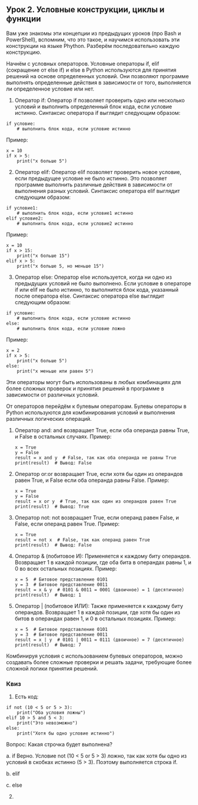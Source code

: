 ## Урок 2. Условные конструкции, циклы и функции 

Вам уже знакомы эти концепции из предыдущих уроков (про Bash и PowerShell), вспомним, что это такое, и научимся использовать эти конструкции на языке Phython. Разберём последовательно каждую конструкцию.

Начнём с условных операторов. Условные операторы if, elif (сокращение от else if) и else в Python используются для принятия решений на основе определенных условий. Они позволяют программе выполнять определенные действия в зависимости от того, выполняется ли определенное условие или нет.

1. Оператор if:
Оператор if позволяет проверить одно или несколько условий и выполнить определенный блок кода, если условие истинно. Синтаксис оператора if выглядит следующим образом:

```
if условие:
    # выполнить блок кода, если условие истинно
```

Пример:
```
x = 10
if x > 5:
    print("x больше 5")
```

2. Оператор elif:
Оператор elif позволяет проверить новое условие, если предыдущее условие не было истинно. Это позволяет программе выполнить различные действия в зависимости от выполнения разных условий. Синтаксис оператора elif выглядит следующим образом:

```
if условие1:
    # выполнить блок кода, если условие1 истинно
elif условие2:
    # выполнить блок кода, если условие2 истинно
```

Пример:
```
x = 10
if x > 15:
    print("x больше 15")
elif x > 5:
    print("x больше 5, но меньше 15")
```

3. Оператор else:
Оператор else используется, когда ни одно из предыдущих условий не было выполнено. Если условие в операторе if или elif не было истинно, то выполнится блок кода, указанный после оператора else. Синтаксис оператора else выглядит следующим образом:

```
if условие:
    # выполнить блок кода, если условие истинно
else:
    # выполнить блок кода, если условие ложно
```

Пример:
```
x = 2
if x > 5:
    print("x больше 5")
else:
    print("x меньше или равен 5")
 ```

Эти операторы могут быть использованы в любых комбинациях для более сложных проверок и принятия решений в программе в зависимости от различных условий.

От операторов перейдём к булевым операторам. Булевы операторы в Python используются для комбинирования условий и выполнения различных логических операций.

1. Оператор and: and возвращает True, если оба операнда равны True, и False в остальных случаях.
   Пример:
     ```
     x = True
     y = False
     result = x and y  # False, так как оба операнда не равны True
     print(result)  # Вывод: False
   ```  

2. Оператор or:or возвращает True, если хотя бы один из операндов равен True, и False если оба операнда равны False.
   Пример:
     ```
     x = True
     y = False
     result = x or y  # True, так как один из операндов равен True
     print(result)  # Вывод: True
    ``` 

3. Оператор not: not возвращает True, если операнд равен False, и False, если операнд равен True.
   Пример:

     ```
     x = True
     result = not x  # False, так как операнд равен True
     print(result)  # Вывод: False
     ```


4.  Оператор & (побитовое И): Применяется к каждому биту операндов. Возвращает 1 в каждой позиции, где оба бита в операндах равны 1, и 0 во всех остальных позициях.
Пример:
     ```
     x = 5  # Битовое представление 0101
     y = 3  # Битовое представление 0011
     result = x & y  # 0101 & 0011 = 0001 (двоичное) = 1 (десятичное)
     print(result)  # Вывод: 1
     ```

5. Оператор | (побитовое ИЛИ): Также применяется к каждому биту операндов. Возвращает 1 в каждой позиции, где хотя бы один из битов в операндах равен 1, и 0 в остальных позициях.
   Пример:
     ```
     x = 5  # Битовое представление 0101
     y = 3  # Битовое представление 0011
     result = x | y  # 0101 | 0011 = 0111 (двоичное) = 7 (десятичное)
     print(result)  # Вывод: 7
     ```

Комбинируя условия с использованием булевых операторов, можно создавать более сложные проверки и решать задачи, требующие более сложной логики принятия решений.


### Квиз 

1. Есть код:

```
if not (10 < 5 or 5 > 3):
    print("Оба условия ложны")
elif 10 > 5 and 5 < 3:
    print("Это невозможно")
else:
    print("Хотя бы одно условие истинно")
```

Вопрос: Какая строчка будет выполнена?

a. if Верно.  Условие not (10 < 5 or 5 > 3) ложно, так как хотя бы одно из условий в скобках истинно (5 > 3). Поэтому выполняется строка if.

b. elif

c. else


2. 
